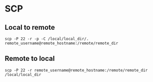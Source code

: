 # SCP
## Local to remote
`scp -P 22 -r -p -C /local/local_dir/. remote_username@remote_hostname:/remote/remote_dir`

## Remote to local
`scp -P 22 -r remote_username@remote_hostname:/remote/remote_dir /local/local_dir`
